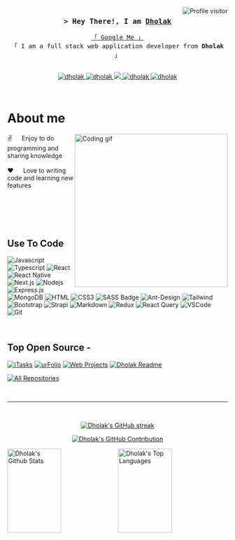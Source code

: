 <a href="https://komarev.com/ghpvc/?username=dholak">
  <img align="right" src="https://komarev.com/ghpvc/?username=dholak&label=Visitors&color=0e75b6&style=flat" alt="Profile visitor" />
</a>

<!-- Intro -->
<h3 align="center">
        <samp>&gt; Hey There!, I am
                <b><a target="_blank" href="https://dholak.com">Dholak</a></b>
        </samp>
</h3>

<p align="center"> 
  <samp>
    <a href="https://www.google.com/search?q=Dholak">「 Google Me 」</a>
    <br>
    「 I am a full stack web application developer from <b>Dholak</b> 」
    <br>
    <br>
  </samp>
</p>

<p align="center">
 <a href="https://dholak.com" target="blank">
  <img src="https://img.shields.io/badge/Website-DC143C?style=for-the-badge&logo=medium&logoColor=white" alt="dholak" />
 </a>
 <a href="https://linkedin.com/in/dholak" target="_blank">
  <img src="https://img.shields.io/badge/LinkedIn-0077B5?style=for-the-badge&logo=linkedin&logoColor=white" alt="dholak"/>
 </a>
 <a href="https://twitter.com/_dholak" target="_blank">
  <img src="https://img.shields.io/badge/Twitter-1DA1F2?style=for-the-badge&logo=twitter&logoColor=white" />
 </a>
 <a href="https://instagram.com/_dholak" target="_blank">
  <img src="https://img.shields.io/badge/Instagram-fe4164?style=for-the-badge&logo=instagram&logoColor=white" alt="dholak" />
 </a> 
 <a href="https://facebook.com/dholak.dev" target="_blank">
  <img src="https://img.shields.io/badge/FaceF?&style=for-the-badge&logo=facebook&logoColor=white" alt="dholak" />
  </a> 
</p>
<br />

<!-- About Section -->
# About me
 
<p>
 <img align="right" width="350" src="/assets/programmer.gif" alt="Coding gif" />
  
 ✌️ &emsp; Enjoy to do programming and sharing knowledge <br/><br/>
 ❤️ &emsp; Love to writing code and learning new features<br/><br/>
</p>

<br/>
<br/>
<br/>

## Use To Code

![Javascript](https://img.shields.io/badge/Javascript-F0DB4F?style=for-the-badge&labelColor=black&logo=javascript&logoColor=F0DB4F)
![Typescript](https://img.shields.io/badge/Typescript-007acc?style=for-the-badge&labelColor=black&logo=typescript&logoColor=007acc)
![React](https://img.shields.io/badge/-React-61DBFB?style=for-the-badge&labelColor=black&logo=react&logoColor=61DBFB)
![React Native](https://img.shields.io/badge/React_Native-20232A?style=for-the-badge&logo=react&logoColor=61DAFB)
![Next.js](https://img.shields.io/badge/next.js-000000?style=for-the-badge&logo=nextdotjs&logoColor=white)
![Nodejs](https://img.shields.io/badge/Nodejs-3C873A?style=for-the-badge&labelColor=black&logo=node.js&logoColor=3C873A)
![Express.js](https://img.shields.io/badge/Express.js-000000?style=for-the-badge&logo=express&logoColor=white)
![MongoDB](https://img.shields.io/badge/MongoDB-4EA94B?style=for-the-badge&logo=mongodb&logoColor=white)
![HTML](https://img.shields.io/badge/HTML5-E34F26?style=for-the-badge&logo=html5&logoColor=white)
![CSS3](https://img.shields.io/badge/CSS3-1572B6?style=for-the-badge&logo=css3&logoColor=white)
![SASS Badge](https://img.shields.io/badge/Sass-CC6699?style=for-the-badge&logo=sass&logoColor=white)
![Ant-Design](https://img.shields.io/badge/AntDesign-0170FE?style=for-the-badge&logo=antdesign&logoColor=white)
![Tailwind](https://img.shields.io/badge/Tailwind_CSS-092749?style=for-the-badge&logo=tailwindcss&logoColor=06B6D4&labelColor=000000)
![Bootstrap](https://img.shields.io/badge/Bootstrap-563D7C?style=for-the-badge&logo=bootstrap&logoColor=white)
![Strapi](https://img.shields.io/badge/strapi-2E7EEA?style=for-the-badge&logo=strapi&logoColor=white)
![Markdown](https://img.shields.io/badge/Markdown-000000?style=for-the-badge&logo=markdown&logoColor=white)
![Redux](https://img.shields.io/badge/Redux-593D88?style=for-the-badge&logo=redux&logoColor=white)
![React Query](https://img.shields.io/badge/-React_Query-FF4154?style=for-the-badge&logo=react%20query&logoColor=white)
![VSCode](https://img.shields.io/badge/Visual_Studio-0078d7?style=for-the-badge&logo=visual%20studio&logoColor=white)
![Git](https://img.shields.io/badge/Git-F05032?style=for-the-badge&logo=git&logoColor=white)

<br/>

## Top Open Source -
[![iTasks](https://github-readme-stats.vercel.app/api/pin/?username=dholak&repo=itasks&border_color=7F3FBF&bg_color=0D1117&title_color=C9D1D9&text_color=8B949E&icon_color=7F3FBF)](https://github.com/dholak/itasks)
[![urFolio](https://github-readme-stats.vercel.app/api/pin/?username=dholak&repo=urfolio&border_color=7F3FBF&bg_color=0D1117&title_color=C9D1D9&text_color=8B949E&icon_color=7F3FBF)](https://github.com/dholak/urfolio)
[![Web Projects](https://github-readme-stats.vercel.app/api/pin/?username=dholak&repo=web-projects&border_color=7F3FBF&bg_color=0D1117&title_color=C9D1D9&text_color=8B949E&icon_color=7F3FBF)](https://github.com/dholak/web-projects)
[![Dholak Readme](https://github-readme-stats.vercel.app/api/pin/?username=dholak&repo=dholak&border_color=7F3FBF&bg_color=0D1117&title_color=C9D1D9&text_color=8B949E&icon_color=7F3FBF)](https://github.com/dholak/dholak)

<p align="left">
  <a href="https://github.com/dholak?tab=repositories" target="_blank"><img alt="All Repositories" title="All Repositories" src="https://img.shields.io/badge/-All%20Repos-2962FF?style=for-the-badge&logo=koding&logoColor=white"/></a>
</p>

<br/>
<hr/>
<br/>

<p align="center">
  <a href="https://github.com/dholak">
    <img src="https://github-readme-streak-stats.herokuapp.com/?user=dholak&theme=radical&border=7F3FBF&background=0D1117" alt="Dholak's GitHub streak"/>
  </a>
</p>

<p align="center">
  <a href="https://github.com/dholak">
    <img src="https://github-profile-summary-cards.vercel.app/api/cards/profile-details?username=dholak&theme=radical" alt="Dholak's GitHub Contribution"/>
  </a>
</p>

<a> 
    <a href="https://github.com/dholak"><img alt="Dholak's Github Stats" src="https://denvercoder1-github-readme-stats.vercel.app/api?username=dholak&show_icons=true&count_private=true&theme=react&border_color=7F3FBF&bg_color=0D1117&title_color=F85D7F&icon_color=F8D866" height="192px" width="49.5%"/></a>
  <a href="https://github.com/dholak"><img alt="Dholak's Top Languages" src="https://denvercoder1-github-readme-stats.vercel.app/api/top-langs/?username=dholak&langs_count=8&layout=compact&theme=react&border_color=7F3FBF&bg_color=0D1117&title_color=F85D7F&icon_color=F8D866" height="192px" width="49.5%"/></a>
  <br/>
</a>
